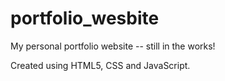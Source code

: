 # portfolio_wesbite
My personal portfolio website -- still in the works!

Created using HTML5, CSS and JavaScript. 
